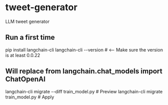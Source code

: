 # tweet-generator
LLM tweet generator


## Run a first time
pip install langchain-cli
langchain-cli --version # <-- Make sure the version is at least 0.0.22
## Will replace from langchain.chat_models import ChatOpenAI
langchain-cli migrate --diff train_model.py # Preview
langchain-cli migrate train_model.py # Apply